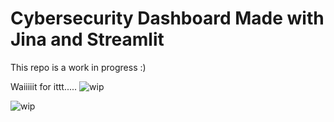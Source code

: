 # Cybersecurity Dashboard Made with Jina and Streamlit

This repo is a work in progress :)

Waiiiiit for ittt.....
![wip](/data/usage/animated_demo.gif)

![wip](data/usage/embeddings_annotated.png)
